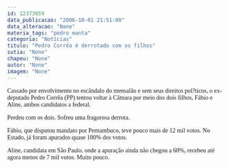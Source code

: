 ```yaml
---
id: 12373059
data_publicacao: "2006-10-01 21:51:00"
data_alteracao: "None"
materia_tags: "pedro manta"
categoria: "Notícias"
titulo: "Pedro Corrêa é derrotado com os filhos"
sutia: "None"
chapeu: "None"
autor: "None"
imagem: "None"
---
```

<p><P><FONT face=Verdana>Cassado por envolvimento no escândalo do mensalão e sem seus direitos pol?ticos, o ex-deputado Pedro Corrêa (PP) tentou voltar à Câmara por meio dos dois filhos, Fábio e Aline, ambos candidatos a federal.</FONT></P></p>
<p><P><FONT face=Verdana>Perdeu com os dois. Sofreu uma fragorosa derrota.</FONT></P></p>
<p><P><FONT face=Verdana>Fábio, que disputou mandato por Pernambuco, teve pouco mais de 12 mil votos. No Estado, já foram apurados quase 100% dos votos.</FONT></P></p>
<p><P><FONT face=Verdana>Aline, candidata em São Paulo, onde a apuração ainda não chegou a 60%, recebeu até agora menos de 7 mil votos. Muito pouco.</FONT></P> </p>
